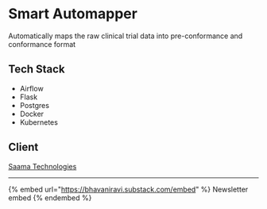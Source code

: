 # Smart Automapper

Automatically maps the raw clinical trial data into pre-conformance and conformance format

## Tech Stack

- Airflow
- Flask
- Postgres
- Docker
- Kubernetes

## Client

[Saama Technologies](https://www.saama.com)

---

{% embed url="https://bhavaniravi.substack.com/embed" %}
Newsletter embed
{% endembed %}
